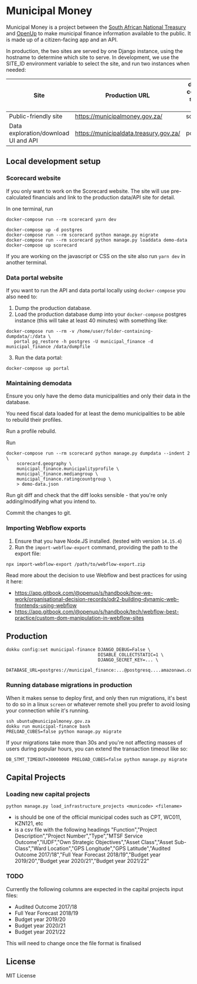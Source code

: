 # Municipal Money

Municipal Money is a project between the [South African National Treasury](http://www.treasury.gov.za/) and [OpenUp](https://openup.org.za) to
make municipal finance information available to the public. It is made up of a citizen-facing app and an API.

In production, the two sites are served by one Django instance, using the hostname to determine which site to serve. In development, we use the SITE_ID environment variable to select the site, and run two instances when needed:

| Site                                 | Production URL                         | docker-compose service name | Django Sites ID |
|--------------------------------------|----------------------------------------|-----------------------------|-----------------|
| Public-friendly site                 | https://municipalmoney.gov.za/         | scorecard                   | 2               |
| Data exploration/download UI and API | https://municipaldata.treasury.gov.za/ | portal                      | 3               |


## Local development setup


### Scorecard website

If you only want to work on the Scorecard website. The site will use pre-calculated
financials and link to the production data/API site for detail.

In one terminal, run

```
docker-compose run --rm scorecard yarn dev
```

```
docker-compose up -d postgres
docker-compose run --rm scorecard python manage.py migrate
docker-compose run --rm scorecard python manage.py loaddata demo-data
docker-compose up scorecard
```

If you are working on the javascript or CSS on the site also run `yarn dev` in another terminal.


### Data portal website

If you want to run the API and data portal locally using `docker-compose` you also need to:

1. Dump the production database.
2. Load the production database dump into your `docker-compose` postgres instance
   (this will take at least 40 minutes) with something like:

```
docker-compose run --rm -v /home/user/folder-containing-dumpdata/:/data \
   portal pg_restore -h postgres -U municipal_finance -d municipal_finance /data/dumpfile
```

3. Run the data portal:

```
docker-compose up portal
```


### Maintaining demodata

Ensure you only have the demo data municipalities and only their data in the database.

You need fiscal data loaded for at least the demo municipalities to be able to rebuild their profiles.

Run a profile rebuild.

Run

```
docker-compose run --rm scorecard python manage.py dumpdata --indent 2 \
    scorecard.geography \
    municipal_finance.municipalityprofile \
    municipal_finance.mediangroup \
    municipal_finance.ratingcountgroup \
    > demo-data.json
```

Run git diff and check that the diff looks sensible - that you're only adding/modifying
what you intend to.

Commit the changes to git.


### Importing Webflow exports

1. Ensure that you have Node.JS installed. (tested with version `14.15.4`)
2. Run the `import-webflow-export` command, providing the path to the export file:

```
npx import-webflow-export /path/to/webflow-export.zip
```

Read more about the decision to use Webflow and best practices for using it here:
- https://app.gitbook.com/@openup/s/handbook/how-we-work/organisational-decision-records/odr2-building-dynamic-web-frontends-using-webflow
- https://app.gitbook.com/@openup/s/handbook/tech/webflow-best-practice/custom-dom-manipulation-in-webflow-sites


## Production

```
dokku config:set municipal-finance DJANGO_DEBUG=False \
                                   DISABLE_COLLECTSTATIC=1 \
                                   DJANGO_SECRET_KEY=... \
                                   DATABASE_URL=postgres://municipal_finance:...@postgresq....amazonaws.com/municipal_finance
```


### Running database migrations in production

When it makes sense to deploy first, and only then run migrations, it's best to do so in a linux `screen` or whatever remote shell you prefer to avoid losing your connection while it's running.

```
ssh ubuntu@municipalmoney.gov.za
dokku run municipal-finance bash
PRELOAD_CUBES=false python manage.py migrate
```

If your migrations take more than 30s and you're not affecting masses of users during popular hours, you can extend the transaction timeout like so:

```
DB_STMT_TIMEOUT=30000000 PRELOAD_CUBES=false python manage.py migrate
```


## Capital Projects


### Loading new capital projects

`python manage.py load_infrastructure_projects <municode> <filename>`

- <municode> is should be one of the official municipal codes such as CPT, WC011, KZN121, etc
- <filename> is a csv file with the following headings
"Function","Project Description","Project Number","Type","MTSF Service Outcome","IUDF","Own Strategic Objectives","Asset Class","Asset Sub-Class","Ward Location","GPS Longitude","GPS Latitude","Audited Outcome 2017/18","Full Year Forecast 2018/19","Budget year 2019/20","Budget year 2020/21","Budget year 2021/22"

### TODO

Currently the following columns are expected in the capital projects input files:

- Audited Outcome 2017/18
- Full Year Forecast 2018/19
- Budget year 2019/20
- Budget year 2020/21
- Budget year 2021/22

This will need to change once the file format is finalised


## License

MIT License
